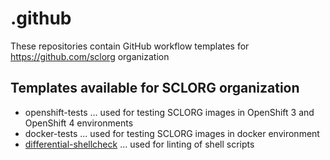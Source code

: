 # .github

These repositories contain GitHub workflow templates for https://github.com/sclorg organization

## Templates available for SCLORG organization

* openshift-tests ... used for testing SCLORG images in OpenShift 3 and OpenShift 4 environments
* docker-tests ... used for testing SCLORG images in docker environment
* [differential-shellcheck](https://github.com/redhat-plumbers-in-action/differential-shellcheck#readme) ... used for linting of shell scripts
